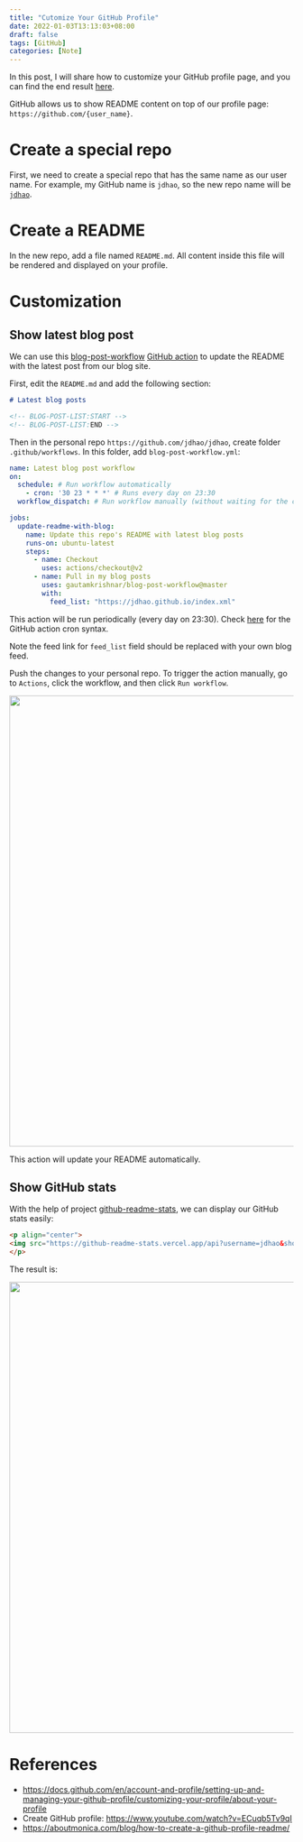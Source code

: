 ```yaml
---
title: "Cutomize Your GitHub Profile"
date: 2022-01-03T13:13:03+08:00
draft: false
tags: [GitHub]
categories: [Note]
---
```


In this post, I will share how to customize your GitHub profile page,
and you can find the end result [here](https://github.com/jdhao).

<!--more-->

GitHub allows us to show README content on top of our profile page: `https://github.com/{user_name}`.

# Create a special repo

First, we need to create a special repo that has the same name as our user name.
For example, my GitHub name is `jdhao`, so the new repo name will be [`jdhao`](https://github.com/jdhao/jdhao).

# Create a README

In the new repo, add a file named `README.md`.
All content inside this file will be rendered and displayed on your profile.

# Customization

## Show latest blog post

We can use this [blog-post-workflow](https://github.com/gautamkrishnar/blog-post-workflow) [GitHub action](https://github.com/features/actions) to update the README with the latest post from our blog site.

First, edit the `README.md` and add the following section:

```markdown
# Latest blog posts

<!-- BLOG-POST-LIST:START -->
<!-- BLOG-POST-LIST:END -->
```

Then in the personal repo `https://github.com/jdhao/jdhao`, create folder `.github/workflows`.
In this folder, add `blog-post-workflow.yml`:

```yaml
name: Latest blog post workflow
on:
  schedule: # Run workflow automatically
    - cron: '30 23 * * *' # Runs every day on 23:30
  workflow_dispatch: # Run workflow manually (without waiting for the cron to be called), through the Github Actions Workflow page directly

jobs:
  update-readme-with-blog:
    name: Update this repo's README with latest blog posts
    runs-on: ubuntu-latest
    steps:
      - name: Checkout
        uses: actions/checkout@v2
      - name: Pull in my blog posts
        uses: gautamkrishnar/blog-post-workflow@master
        with:
          feed_list: "https://jdhao.github.io/index.xml"
```

This action will be run periodically (every day on 23:30). Check [here](https://docs.github.com/en/actions/learn-github-actions/workflow-syntax-for-github-actions#onschedule) for the GitHub action cron syntax.

Note the feed link for `feed_list` field should be replaced with your own blog feed.

Push the changes to your personal repo.
To trigger the action manually, go to `Actions`, click the workflow, and then click `Run workflow`.

<p align="center">
<img src="https://blog-resource-1257868508.file.myqcloud.com/202201031342779.jpg" width="800">
</p>

This action will update your README automatically.

## Show GitHub stats

With the help of project [github-readme-stats](https://github.com/anuraghazra/github-readme-stats), we can display our GitHub stats easily:

```html
<p align="center">
<img src="https://github-readme-stats.vercel.app/api?username=jdhao&show_icons=true&count_private=true&theme=solarized-light&hide_border=true" width="800">
</p>
```

The result is:

<p align="center">
<img src="https://github-readme-stats.vercel.app/api?username=jdhao&show_icons=true&count_private=true&theme=solarized-light&hide_border=true" width="800">
</p>

# References

+ https://docs.github.com/en/account-and-profile/setting-up-and-managing-your-github-profile/customizing-your-profile/about-your-profile
+ Create GitHub profile: https://www.youtube.com/watch?v=ECuqb5Tv9qI
+ https://aboutmonica.com/blog/how-to-create-a-github-profile-readme/
